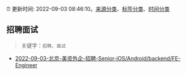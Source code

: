 :alarm_clock: 更新时间: 2022-09-03 08:46:10。[来源分类](../README.md)、[标签分类](../TAGS.md)、[时间分类](../TIMELINE.md)

## 招聘面试


> 关键字：`招聘`、`面试`



- [2022-09-03-北京-美资外企-招聘-Senior-iOS/Android/backend/FE-Engineer](https://www.v2ex.com/t/877456) 